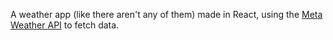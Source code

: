 A weather app (like there aren't any of them) made in React, using the [Meta Weather API](https://www.metaweather.com/api/) to fetch data.